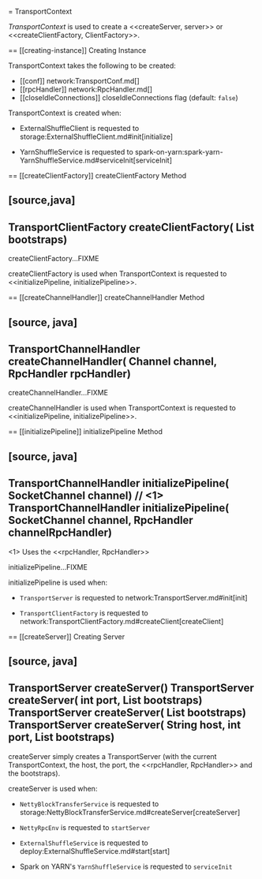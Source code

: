 = TransportContext

*TransportContext* is used to create a <<createServer, server>> or <<createClientFactory, ClientFactory>>.

== [[creating-instance]] Creating Instance

TransportContext takes the following to be created:

* [[conf]] network:TransportConf.md[]
* [[rpcHandler]] network:RpcHandler.md[]
* [[closeIdleConnections]] closeIdleConnections flag (default: `false`)

TransportContext is created when:

* ExternalShuffleClient is requested to storage:ExternalShuffleClient.md#init[initialize]

* YarnShuffleService is requested to spark-on-yarn:spark-yarn-YarnShuffleService.md#serviceInit[serviceInit]

== [[createClientFactory]] createClientFactory Method

[source,java]
----
TransportClientFactory createClientFactory(
  List<TransportClientBootstrap> bootstraps)
----

createClientFactory...FIXME

createClientFactory is used when TransportContext is requested to <<initializePipeline, initializePipeline>>.

== [[createChannelHandler]] createChannelHandler Method

[source, java]
----
TransportChannelHandler createChannelHandler(
  Channel channel,
  RpcHandler rpcHandler)
----

createChannelHandler...FIXME

createChannelHandler is used when TransportContext is requested to <<initializePipeline, initializePipeline>>.

== [[initializePipeline]] initializePipeline Method

[source, java]
----
TransportChannelHandler initializePipeline(
  SocketChannel channel) // <1>
TransportChannelHandler initializePipeline(
  SocketChannel channel,
  RpcHandler channelRpcHandler)
----
<1> Uses the <<rpcHandler, RpcHandler>>

initializePipeline...FIXME

initializePipeline is used when:

* `TransportServer` is requested to network:TransportServer.md#init[init]

* `TransportClientFactory` is requested to network:TransportClientFactory.md#createClient[createClient]

== [[createServer]] Creating Server

[source, java]
----
TransportServer createServer()
TransportServer createServer(
  int port,
  List<TransportServerBootstrap> bootstraps)
TransportServer createServer(
  List<TransportServerBootstrap> bootstraps)
TransportServer createServer(
  String host,
  int port,
  List<TransportServerBootstrap> bootstraps)
----

createServer simply creates a TransportServer (with the current TransportContext, the host, the port, the <<rpcHandler, RpcHandler>> and the bootstraps).

createServer is used when:

* `NettyBlockTransferService` is requested to storage:NettyBlockTransferService.md#createServer[createServer]

* `NettyRpcEnv` is requested to `startServer`

* `ExternalShuffleService` is requested to deploy:ExternalShuffleService.md#start[start]

* Spark on YARN's `YarnShuffleService` is requested to `serviceInit`
